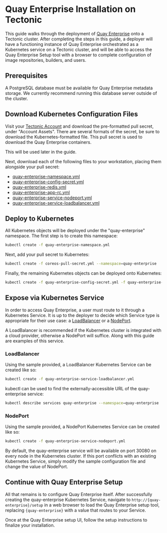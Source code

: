 # Quay Enterprise Installation on Tectonic

This guide walks through the deployment of [Quay Enterprise][quay-enterprise-tour] onto a Tectonic cluster.
After completing the steps in this guide, a deployer will have a functioning instance of Quay Enterprise orchestrated as a Kubernetes service on a Tectonic cluster, and will be able to access the Quay Enterprise Setup tool with a browser to complete configuration of image repositories, builders, and users.

[quay-enterprise-tour]: https://quay.io/tour/enterprise

## Prerequisites

A PostgreSQL database must be available for Quay Enterprise metadata storage.
We currently recommend running this database server outside of the cluster.

## Download Kubernetes Configuration Files

Visit your [Tectonic Account][tectonic-account] and download the pre-formatted pull secret, under "Account Assets". There are several formats of the secret, be sure to download the Kubernetes-formatted file. This pull secret is used to download the Quay Enterprise containers.

This will be used later in the guide.

[tectonic-account]: https://account.tectonic.com

Next, download each of the following files to your workstation, placing them alongside your pull secret:

- [quay-enterprise-namespace.yml](files/quay-enterprise-namespace.yml)
- [quay-enterprise-config-secret.yml](files/quay-enterprise-config-secret.yml)
- [quay-enterprise-redis.yml](files/quay-enterprise-redis.yml)
- [quay-enterprise-app-rc.yml](files/quay-enterprise-app-rc.yml)
- [quay-enterprise-service-nodeport.yml](files/quay-enterprise-service-nodeport.yml)
- [quay-enterprise-service-loadbalancer.yml](files/quay-enterprise-service-loadbalancer.yml)

## Deploy to Kubernetes

All Kubernetes objects will be deployed under the "quay-enterprise" namespace.
The first step is to create this namespace:

```sh
kubectl create -f quay-enterprise-namespace.yml
```

Next, add your pull secret to Kubernetes:

```sh
kubectl create -f coreos-pull-secret.yml --namespace=quay-enterprise
```

Finally, the remaining Kubernetes objects can be deployed onto Kubernetes:

```sh
kubectl create -f quay-enterprise-config-secret.yml -f quay-enterprise-redis.yml -f quay-enterprise-app-rc.yml
```

## Expose via Kubernetes Service

In order to access Quay Enterprise, a user must route to it through a Kubernetes Service.
It is up to the deployer to decide which Service type is appropriate for their use case: a [LoadBalancer](http://kubernetes.io/v1.0/docs/user-guide/services.html#type-loadbalancer) or a [NodePort](http://kubernetes.io/v1.0/docs/user-guide/services.html#type-nodeport).

A LoadBalancer is recommended if the Kubernetes cluster is integrated with a cloud provider, otherwise a NodePort will suffice.
Along with this guide are examples of this service.

### LoadBalancer

Using the sample provided, a LoadBalancer Kubernetes Service can be created like so:

```sh
kubectl create -f quay-enterprise-service-loadbalancer.yml
```

kubectl can be used to find the externally-accessible URL of the quay-enterprise service:

```sh
kubectl describe services quay-enterprise --namespace=quay-enterprise
```

### NodePort

Using the sample provided, a NodePort Kubernetes Service can be created like so:

```sh
kubectl create -f quay-enterprise-service-nodeport.yml
```

By default, the quay-enterprise service will be available on port 30080 on every node in the Kubernetes cluster.
If this port conflicts with an existing Kubernetes Service, simply modify the sample configuration file and change the value of NodePort.

## Continue with Quay Enterprise Setup

All that remains is to configure Quay Enterprise itself.
After successfully creating the quay-enterprise Kubernetes Service, navigate to `http://{quay-enterprise}/setup` in a web browser to load the Quay Enterprise setup tool, replacing `{quay-enterprise}` with a value that routes to your Service.

Once at the Quay Enterprise setup UI, follow the setup instructions to finalize your installation.
